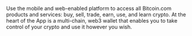 Use the mobile and web-enabled platform to access all Bitcoin.com products and services: buy, sell, trade, earn, use, and learn crypto. At the heart of the App is a multi-chain, web3 wallet that enables you to take control of your crypto and use it however you wish.